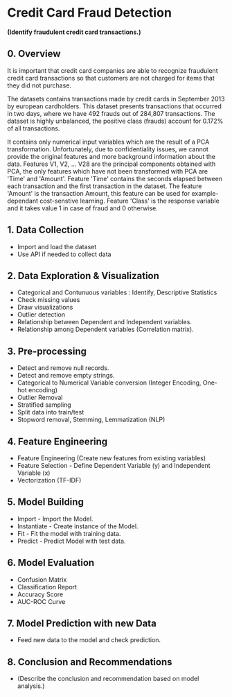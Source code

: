 # Credit Card Fraud Detection

**(Identify fraudulent credit card transactions.)**

## 0. Overview
It is important that credit card companies are able to recognize fraudulent credit card transactions so that customers are not charged for items that they did not purchase.

The datasets contains transactions made by credit cards in September 2013 by european cardholders. This dataset presents transactions that occurred in two days, where we have 492 frauds out of 284,807 transactions. The dataset is highly unbalanced, the positive class (frauds) account for 0.172% of all transactions.

It contains only numerical input variables which are the result of a PCA transformation. Unfortunately, due to confidentiality issues, we cannot provide the original features and more background information about the data. Features V1, V2, ... V28 are the principal components obtained with PCA, the only features which have not been transformed with PCA are 'Time' and 'Amount'. Feature 'Time' contains the seconds elapsed between each transaction and the first transaction in the dataset. The feature 'Amount' is the transaction Amount, this feature can be used for example-dependant cost-senstive learning. Feature 'Class' is the response variable and it takes value 1 in case of fraud and 0 otherwise.

## 1. Data Collection
- Import and load the dataset
- Use API if needed to collect data

## 2. Data Exploration & Visualization
- Categorical and Contunuous variables : Identify, Descriptive Statistics
- Check missing values
- Draw visualizations
- Outlier detection
- Relationship between Dependent and Independent variables.
- Relationship among Dependent variables (Correlation matrix).

## 3. Pre-processing
- Detect and remove null records.
- Detect and remove empty strings.
- Categorical to Numerical Variable conversion (Integer Encoding, One-hot encoding)
- Outlier Removal
- Stratified sampling
- Split data into train/test
- Stopword removal, Stemming, Lemmatization (NLP)

## 4. Feature Engineering
- Feature Engineering (Create new features from existing variables)
- Feature Selection - Define Dependent Variable (y) and Independent Variable (x)
- Vectorization (TF-IDF)

## 5. Model Building
- Import - Import the Model.
- Instantiate - Create instance of the Model.
- Fit - Fit the model with training data.
- Predict - Predict Model with test data.

## 6. Model Evaluation
- Confusion Matrix
- Classification Report
- Accuracy Score
- AUC-ROC Curve

## 7. Model Prediction with new Data
- Feed new data to the model and check prediction.

## 8. Conclusion and Recommendations
- (Describe the conclusion and recommendation based on model analysis.)